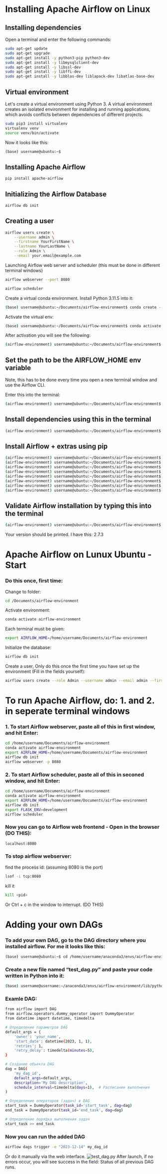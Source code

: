 # Installing Apache Airflow on Linux

## Installing dependencies

Open a terminal and enter the following commands:
```bash
sudo apt-get update
sudo apt-get upgrade
sudo apt-get install -y python3-pip python3-dev
sudo apt-get install -y libmysqlclient-dev
sudo apt-get install -y libssl-dev
sudo apt-get install -y libffi-dev
sudo apt-get install -y libblas-dev liblapack-dev libatlas-base-dev
```

## Virtual environment
Let's create a virtual environment using Python 3. A virtual environment creates an isolated environment for installing and running applications, which avoids conflicts between dependencies of different projects.
```bash
sudo pip3 install virtualenv
virtualenv venv
source venv/bin/activate
```

Now it looks like this:
```bash
(base) username@ubuntu:~$ 
```

## Installing Apache Airflow
```bash
pip install apache-airflow
```

## Initializing the Airflow Database
```bash
airflow db init
```

## Creating a user
```bash
airflow users create \
    --username admin \
    --firstname YourFirstName \
    --lastname YourLastName \
    --role Admin \
    --email your.email@example.com
```

Launching Airflow web server and scheduler (this must be done in different terminal windows)
```bash
airflow webserver --port 8080
```

```bash
airflow scheduler
```

Create a virtual conda environment. Install Python 3.11.5 into it:
```bash
(base) username@ubuntu:~/Documents/airflow-environment$ conda create --name airflow-environment python=3.11.5
```

Activate the virtual env:
```bash
(base) username@ubuntu:~/Documents/airflow-environment$ conda activate airflow-environment
```
After activation you will see the following:
```bash
(airflow-environment) username@ubuntu:~/Documents/airflow-environment$ 
```

## Set the path to be the AIRFLOW_HOME env variable
Note, this has to be done every time you open a new terminal window and use the Airflow CLI.

Enter this into the terminal:
```bash
(airflow-environment) username@ubuntu:~/Documents/airflow-environment$ export AIRFLOW_HOME=/home/username/Documents/airflow-environment
```

## Install dependencies using this in the terminal
```bash
(airflow-environment) username@ubuntu:~/Documents/airflow-environment$ sudo apt-get update && sudo apt-get install -y python-setuptools python3-pip python-dev libffi-dev libssl-dev zip wget
```

## Install Airflow + extras using pip
```bash
(airflow-environment) username@ubuntu:~/Documents/airflow-environment$ sudo apt-get install gcc python3-dev
(airflow-environment) username@ubuntu:~/Documents/airflow-environment$ pip install apache-airflow
(airflow-environment) username@ubuntu:~/Documents/airflow-environment$ sudo pip install gcp
(airflow-environment) username@ubuntu:~/Documents/airflow-environment$ pip install statsd
(airflow-environment) username@ubuntu:~/Documents/airflow-environment$ sudo apt-get install pkg-config libxml2-dev libxmlsec1-dev libxmlsec1-openssl
(airflow-environment) username@ubuntu:~/Documents/airflow-environment$ sudo pip install sentry==2.1.2
(airflow-environment) username@ubuntu:~/Documents/airflow-environment$ pip install cryptography
(airflow-environment) username@ubuntu:~/Documents/airflow-environment$ pip install pyspark
```

## Validate Airflow installation by typing this into the terminal
```bash
(airflow-environment) username@ubuntu:~/Documents/airflow-environment$ airflow version
```
Your version should be printed. I have this: 2.7.3


# Apache Airflow on Lunux Ubuntu - Start

### Do this once, first time:

Change to folder:
```bash
cd /Documents/airflow-environment
```
Activate environment:
```bash
conda activate airflow-environment
```

Each terminal must be given:
```bash
export AIRFLOW_HOME=/home/username/Documents/airflow-environment
```

Initialize the database:
```bash
airflow db init
```
Create a user, Only do this once the first time you have set up the environment (Fill in the fields yourself):
```bash
airflow users create --role Admin --username admin --email admin --firstname admin --lastname admin --password qwe@123!
```

# To run Apache Airflow, do: 1. and 2. in seperate terminal windows

### 1. To start Airflow webserver, paste all of this in first window, and hit Enter:
```bash
cd /home/username/Documents/airflow-environment
conda activate airflow-environment
export AIRFLOW_HOME=/home/username/Documents/airflow-environment
airflow db init
airflow webserver -p 8080
```

### 2. To start Airflow scheduler, paste all of this in seconed window, and hit Enter:
```bash
cd /home/username/Documents/airflow-environment
conda activate airflow-environment
export AIRFLOW_HOME=/home/username/Documents/airflow-environment
airflow db init
export FLASK_ENV=development
airflow scheduler
```

### Now you can go to Airflow web frontend - Open in the browser (DO THIS):
```bash
localhost:8080
```

### To stop airflow webserver:
find the process id: (assuming 8080 is the port)
```bash
lsof -i tcp:8080
```
kill it
```bash
kill <pid>
```
Or Ctrl + c in the window to interrupt. (DO THIS)

# Adding your own DAGs
### To add your own DAG, go to the DAG directory where you installed airflow. For me it looks like this:
```bash
(base) username@ubuntu:~$ cd /home/username/anaconda3/envs/airflow-environment/lib/python3.11/site-packages/airflow/example_dags
```

### Create a new file named “test_dag.py” and paste your code written in Python into it:
```bash
(base) username@username:~/anaconda3/envs/airflow-environment/lib/python3.11/site-packages/airflow/example_dags$ nano test_dag.py
```

### Examle DAG:
```bash
from airflow import DAG
from airflow.operators.dummy_operator import DummyOperator
from datetime import datetime, timedelta

# Определение параметров DAG
default_args = {
    'owner': 'your_name',
    'start_date': datetime(2023, 1, 1),
    'retries': 1,
    'retry_delay': timedelta(minutes=5),
}

# Создание объекта DAG
dag = DAG(
    'my_dag_id',
    default_args=default_args,
    description='My DAG description',
    schedule_interval=timedelta(days=1),  # Расписание выполнения
)

# Определение операторов (задач) в DAG
start_task = DummyOperator(task_id='start_task', dag=dag)
end_task = DummyOperator(task_id='end_task', dag=dag)

# Определение порядка выполнения задач
start_task >> end_task
```
### Now you can run the added DAG
```bash
airflow dags trigger -e "2023-12-14" my_dag_id
```
Or do it manually via the web interface.
![test_dag.py](my_dag_id.png)
After launch, if no errors occur, you will see success in the field: Status of all previous DAG runs.
